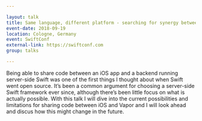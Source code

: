 ```yaml
---

layout: talk
title: Same language, different platform - searching for synergy between iOS and Vapor
event-date: 2018-09-19
location: Cologne, Germany
event: SwiftConf
external-link: https://swiftconf.com
group: talks

---
```


Being able to share code between an iOS app and a backend running server-side Swift was one of the first things I thought about when Swift went open source. It’s been a common argument for choosing a server-side Swift framework ever since, although there’s been little focus on what is actually possible. With this talk I will dive into the current possibilities and limitations for sharing code between iOS and Vapor and I will look ahead and discus how this might change in the future.